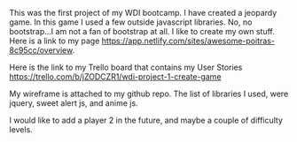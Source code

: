 This was the first project of my WDI bootcamp. I have created a jeopardy game. In this game I used a few outside javascript libraries. No, no bootstrap...I am not a fan of bootstrap at all. I like to create my own stuff. Here is a link to my page https://app.netlify.com/sites/awesome-poitras-8c95cc/overview.

Here is the link to my Trello board that contains my User Stories
https://trello.com/b/jZODCZR1/wdi-project-1-create-game

My wireframe is attached to my github repo.
The list of libraries I used, were jquery, sweet alert js, and anime js.

I would like to add a player 2 in the future, and maybe a couple of difficulty levels.